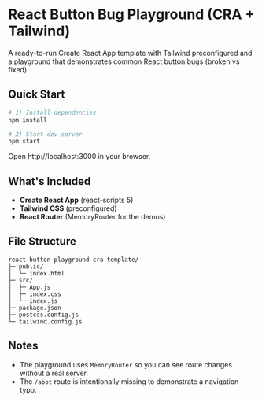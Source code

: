# React Button Bug Playground (CRA + Tailwind)

A ready-to-run Create React App template with Tailwind preconfigured and a playground that demonstrates common React button bugs (broken vs fixed).

## Quick Start

```bash
# 1) Install dependencies
npm install

# 2) Start dev server
npm start
```

Open http://localhost:3000 in your browser.

## What's Included
- **Create React App** (react-scripts 5)
- **Tailwind CSS** (preconfigured)
- **React Router** (MemoryRouter for the demos)

## File Structure
```
react-button-playground-cra-template/
├─ public/
│  └─ index.html
├─ src/
│  ├─ App.js
│  ├─ index.css
│  └─ index.js
├─ package.json
├─ postcss.config.js
└─ tailwind.config.js
```

## Notes
- The playground uses `MemoryRouter` so you can see route changes without a real server.
- The `/abot` route is intentionally missing to demonstrate a navigation typo.
